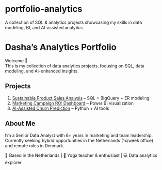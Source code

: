 # portfolio-analytics
A collection of SQL & analytics projects showcasing my skills in data modeling, BI, and AI-assisted analytics

# Dasha’s Analytics Portfolio

Welcome 👋  
This is my collection of data analytics projects, focusing on SQL, data modeling, and AI-enhanced insights.  

## Projects
1. [Sustainable Product Sales Analysis](link) – SQL + BigQuery + ER modeling
2. [Marketing Campaign ROI Dashboard](link) – Power BI visualization
3. [AI-Assisted Churn Prediction](link) – Python + AI tools

## About Me
I’m a Senior Data Analyst with 6+ years in marketing and team leadership.  
Currently seeking hybrid opportunities in the Netherlands (1x/week office) and remote roles in Denmark.  

📍 Based in the Netherlands | 🌱 Yoga teacher & enthusiast | 💻 Data analytics explorer
